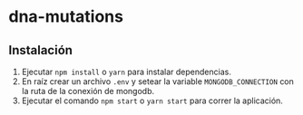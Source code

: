 # dna-mutations

## Instalación

1. Ejecutar ```npm install``` o ```yarn``` para instalar dependencias.
2. En raíz crear un archivo ```.env``` y setear la variable ```MONGODB_CONNECTION``` con la ruta de la conexión de mongodb.
3. Ejecutar el comando ```npm start``` o ```yarn start``` para correr la aplicación.
